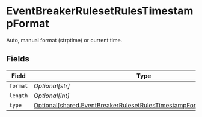 # EventBreakerRulesetRulesTimestampFormat

Auto, manual format (strptime) or current time.


## Fields

| Field                                                                                                                                                    | Type                                                                                                                                                     | Required                                                                                                                                                 | Description                                                                                                                                              |
| -------------------------------------------------------------------------------------------------------------------------------------------------------- | -------------------------------------------------------------------------------------------------------------------------------------------------------- | -------------------------------------------------------------------------------------------------------------------------------------------------------- | -------------------------------------------------------------------------------------------------------------------------------------------------------- |
| `format`                                                                                                                                                 | *Optional[str]*                                                                                                                                          | :heavy_minus_sign:                                                                                                                                       | N/A                                                                                                                                                      |
| `length`                                                                                                                                                 | *Optional[int]*                                                                                                                                          | :heavy_minus_sign:                                                                                                                                       | N/A                                                                                                                                                      |
| `type`                                                                                                                                                   | [Optional[shared.EventBreakerRulesetRulesTimestampFormatTimestampType]](undefined/models/shared/eventbreakerrulesetrulestimestampformattimestamptype.md) | :heavy_minus_sign:                                                                                                                                       | N/A                                                                                                                                                      |